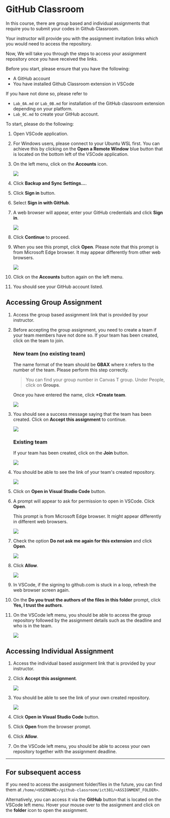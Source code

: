 # GitHub Classroom

In this course, there are group based and individual assignments that require you to submit your codes in Github Classroom.

Your instructor will provide you with the assignment invitation links which you would need to access the repository.

Now, We will take you through the steps to access your assignment repository once you have received the links.

Before you start, please ensure that you have the following:
*   A GitHub account
*   You have installed Github Classroom extension in VSCode

If you have not done so, please refer to 
*   `Lab_0A.md` or `Lab_0B.md` for installation of the GitHub classroom extension depending on your platform.
*   `Lab_0C.md` to create your GitHub account.

To start, please do the following:

1. Open VSCode application.

2. For Windows users, please connect to your Ubuntu WSL first. You can achieve this by clicking on the **Open a Remote Window** blue button that is located on the bottom left of the VSCode application. 

2. On the left menu, click on the **Accounts** icon.

    ![](images/lab0E/accounts-icon.png)

3. Click **Backup and Sync Settings...**.

4. Click **Sign in** button.

5. Select **Sign in with GitHub**.

6. A web browser will appear, enter your GitHub credentials and click **Sign in**.

   ![](images/lab0E/vscode-login.png)

7. Click **Continue** to proceed.

8. When you see this prompt, click **Open**. Please note that this prompt is from Microsoft Edge browser. It may appear differently from other web browsers.

    ![](images/lab0E/vscode-prompt.png)

9. Click on the **Accounts** button again on the left menu.

10. You should see your GitHub account listed.

## Accessing Group Assignment

1. Access the group based assignment link that is provided by your instructor.

2. Before accepting the group assignment, you need to create a team if your team members have not done so. If your team has been created, click on the team to join.

    ### New team (no existing team)

    The name format of the team should be **GBAX** where `X` refers to the number of the team. Please perform this step correctly.

    > You can find your group number in Canvas T group. Under People, click on **Groups**.

    Once you have entered the name, click **+Create team**.

    ![](images/lab0E/create-team.png)

3. You should see a success message saying that the team has been created. Click on **Accept this assignment** to continue.

   ![](images/lab0E/accept-assignment.png)

   ### Existing team

   If your team has been created, click on the **Join** button.

   ![](images/lab0E/existing-team.png)

4. You should be able to see the link of your team's created repository.

   ![](images/lab0E/group-repo-created.png)

5. Click on **Open in Visual Studio Code** button.

6. A prompt will appear to ask for permission to open in VSCode. Click **Open**.

   This prompt is from Microsoft Edge browser. It might appear differently in different web browsers.

   ![](images/lab0E/prompt-open-in-vscode.png)

7. Check the option **Do not ask me again for this extension** and click **Open**.

   ![](images/lab0E/vscode-allow-ghextension.png)

8. Click **Allow**.

   ![](images/lab0E/vscode-allow-ghextension2.png)

9. In VSCode, if the signing to github.com is stuck in a loop, refresh the web browser screen again.

10. On the **Do you trust the authors of the files in this folder** prompt, click **Yes, I trust the authors**.

11. On the VSCode left menu, you should be able to access the group repository followed by the assignment details such as the deadline and who is in the team.

    ![](images/lab0E/vscode-left-menu.png)


## Accessing Individual Assignment

1. Access the individual based assignment link that is provided by your instructor.

2. Click **Accept this assignment**.
 
   ![](images/lab0E/single-accept.png)

3. You should be able to see the link of your own created repository.

   ![](images/lab0E/single-repo-details.png)


4. Click **Open in Visual Studio Code** button.

5. Click **Open** from the browser prompt.

6. Click **Allow**.

7. On the VSCode left menu, you should be able to access your own repository together with the assignment deadline.


---

## For subsequent access
If you need to access the assignment folder/files in the future, you can find them at `/home/<USERNAME>/github-classroom/ict381/<ASSIGNMENT_FOLDER>`.

Alternatively, you can access it via the **GitHub** button that is located on the VSCode left menu. Hover your mouse over to the assignment and click on the **folder** icon to open the assignment.